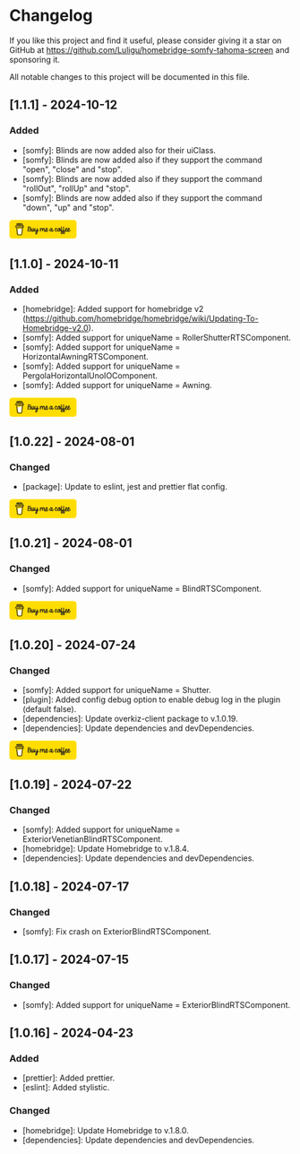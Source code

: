 # Changelog

If you like this project and find it useful, please consider giving it a star on GitHub at https://github.com/Luligu/homebridge-somfy-tahoma-screen and sponsoring it.

All notable changes to this project will be documented in this file.

## [1.1.1] - 2024-10-12

### Added

- [somfy]: Blinds are now added also for their uiClass.
- [somfy]: Blinds are now added also if they support the command "open", "close" and "stop".
- [somfy]: Blinds are now added also if they support the command "rollOut", "rollUp" and "stop".
- [somfy]: Blinds are now added also if they support the command "down", "up" and "stop".

<a href="https://www.buymeacoffee.com/luligugithub">
  <img src="./yellow-button.png" alt="Buy me a coffee" width="120">
</a>

## [1.1.0] - 2024-10-11

### Added

- [homebridge]: Added support for homebridge v2 (https://github.com/homebridge/homebridge/wiki/Updating-To-Homebridge-v2.0).
- [somfy]: Added support for uniqueName = RollerShutterRTSComponent.
- [somfy]: Added support for uniqueName = HorizontalAwningRTSComponent.
- [somfy]: Added support for uniqueName = PergolaHorizontalUnoIOComponent.
- [somfy]: Added support for uniqueName = Awning.

<a href="https://www.buymeacoffee.com/luligugithub">
  <img src="./yellow-button.png" alt="Buy me a coffee" width="120">
</a>

## [1.0.22] - 2024-08-01

### Changed

- [package]: Update to eslint, jest and prettier flat config.

<a href="https://www.buymeacoffee.com/luligugithub">
  <img src="./yellow-button.png" alt="Buy me a coffee" width="120">
</a>

## [1.0.21] - 2024-08-01

### Changed

- [somfy]: Added support for uniqueName = BlindRTSComponent.

<a href="https://www.buymeacoffee.com/luligugithub">
  <img src="./yellow-button.png" alt="Buy me a coffee" width="120">
</a>

## [1.0.20] - 2024-07-24

### Changed

- [somfy]: Added support for uniqueName = Shutter.
- [plugin]: Added config debug option to enable debug log in the plugin (default false).
- [dependencies]: Update overkiz-client package to v.1.0.19.
- [dependencies]: Update dependencies and devDependencies.

<a href="https://www.buymeacoffee.com/luligugithub">
  <img src="./yellow-button.png" alt="Buy me a coffee" width="120">
</a>

## [1.0.19] - 2024-07-22

### Changed

- [somfy]: Added support for uniqueName = ExteriorVenetianBlindRTSComponent.
- [homebridge]: Update Homebridge to v.1.8.4.
- [dependencies]: Update dependencies and devDependencies.

## [1.0.18] - 2024-07-17

### Changed

- [somfy]: Fix crash on ExteriorBlindRTSComponent.

## [1.0.17] - 2024-07-15

### Changed

- [somfy]: Added support for uniqueName = ExteriorBlindRTSComponent.

## [1.0.16] - 2024-04-23

### Added

- [prettier]: Added prettier.
- [eslint]: Added stylistic.

### Changed

- [homebridge]: Update Homebridge to v.1.8.0.
- [dependencies]: Update dependencies and devDependencies.

<!-- Commented out section
## [1.1.2] - 2024-03-08

### Added

- [Feature 1]: Description of the feature.
- [Feature 2]: Description of the feature.

### Changed

- [Feature 3]: Description of the change.
- [Feature 4]: Description of the change.

### Deprecated

- [Feature 5]: Description of the deprecation.

### Removed

- [Feature 6]: Description of the removal.

### Fixed

- [Bug 1]: Description of the bug fix.
- [Bug 2]: Description of the bug fix.

### Security

- [Security 1]: Description of the security improvement.
-->
